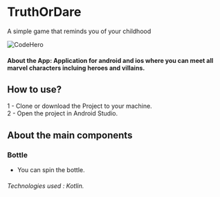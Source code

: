 # TruthOrDare
A simple game that reminds you of your childhood

![CodeHero](https://github.com/ProgramadorLeandroSantos/CodeHero-Objective/blob/main/src/assets/gifts/codehero.gif)
#### About the App: Application for android and ios where you can meet all marvel characters incluing heroes and villains.

## How to use?

1 - Clone or download the Project to your machine.<br/>
2 - Open the project in Android Studio.<br/>

## About the main components
### Bottle
* You can spin the bottle.

###### Technologies used : Kotlin.
